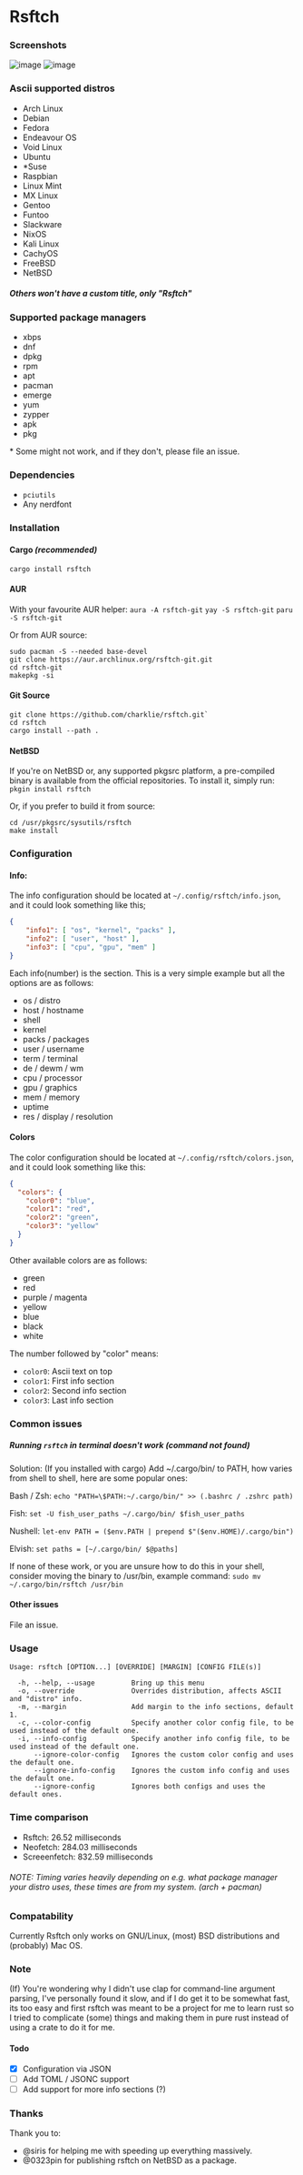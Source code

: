 # Rsftch
### Screenshots
![image](https://github.com/charklie/rsftch/assets/157241212/6a8274ab-ad8f-4439-9535-1706a74583d1)
![image](https://github.com/charklie/rsftch/assets/157241212/41644bb7-b0e4-4811-8837-e9b02a7fb5ba)

### Ascii supported distros
- Arch Linux
- Debian
- Fedora
- Endeavour OS
- Void Linux
- Ubuntu
- *Suse
- Raspbian
- Linux Mint
- MX Linux
- Gentoo
- Funtoo
- Slackware
- NixOS
- Kali Linux
- CachyOS
- FreeBSD
- NetBSD

##### Others won't have a custom title, only "Rsftch"

### Supported package managers
- xbps
- dnf
- dpkg
- rpm
- apt
- pacman
- emerge
- yum
- zypper
- apk
- pkg

\* Some might not work, and if they don't, please file an issue.

### Dependencies
- `pciutils`
- Any nerdfont

### Installation
#### Cargo _(recommended)_
`cargo install rsftch`

#### AUR
With your favourite AUR helper:
`aura -A rsftch-git`
`yay -S rsftch-git`
`paru -S rsftch-git`

Or from AUR source:
```
sudo pacman -S --needed base-devel
git clone https://aur.archlinux.org/rsftch-git.git
cd rsftch-git
makepkg -si
```
#### Git Source
```
git clone https://github.com/charklie/rsftch.git`
cd rsftch
cargo install --path .
```

#### NetBSD
If you're on NetBSD or, any supported pkgsrc platform, a pre-compiled binary is available from the official repositories.
To install it, simply run:
`pkgin install rsftch`

Or, if you prefer to build it from source:
```
cd /usr/pkgsrc/sysutils/rsftch
make install
```

### Configuration
#### Info:
The info configuration should be located at `~/.config/rsftch/info.json`, and it could look something like this;
```json
{
    "info1": [ "os", "kernel", "packs" ],
    "info2": [ "user", "host" ],
    "info3": [ "cpu", "gpu", "mem" ]
}
```
Each info(number) is the section.
This is a very simple example but all the options are as follows: 
- os / distro
- host / hostname
- shell
- kernel
- packs / packages
- user / username
- term / terminal
- de / dewm / wm
- cpu / processor
- gpu / graphics
- mem / memory
- uptime
- res / display / resolution

#### Colors
The color configuration should be located at `~/.config/rsftch/colors.json`, and it could look something like this:
```json
{
  "colors": {
    "color0": "blue",
    "color1": "red",
    "color2": "green",
    "color3": "yellow"
  }
}
```
Other available colors are as follows:
- green
- red
- purple / magenta
- yellow
- blue
- black
- white

The number followed by "color" means:
- `color0`: Ascii text on top
- `color1`: First info section
- `color2`: Second info section
- `color3`: Last info section

### Common issues
##### Running `rsftch` in terminal doesn't work (command not found)
Solution: (If you installed with cargo) Add ~/.cargo/bin/ to PATH, how varies from shell to shell, here are some popular ones:

Bash / Zsh:
`echo "PATH=\$PATH:~/.cargo/bin/" >> (.bashrc / .zshrc path)`

Fish:
`set -U fish_user_paths ~/.cargo/bin/ $fish_user_paths`

Nushell:
`let-env PATH = ($env.PATH | prepend $"($env.HOME)/.cargo/bin")`

Elvish:
`set paths = [~/.cargo/bin/ $@paths]`

If none of these work, or you are unsure how to do this in your shell, consider moving the binary to /usr/bin, example command:
`sudo mv ~/.cargo/bin/rsftch /usr/bin`

#### Other issues
File an issue.

### Usage
```
Usage: rsftch [OPTION...] [OVERRIDE] [MARGIN] [CONFIG FILE(s)]

  -h, --help, --usage         Bring up this menu
  -o, --override              Overrides distribution, affects ASCII and "distro" info.
  -m, --margin                Add margin to the info sections, default 1.
  -c, --color-config          Specify another color config file, to be used instead of the default one.
  -i, --info-config           Specify another info config file, to be used instead of the default one.
      --ignore-color-config   Ignores the custom color config and uses the default one.
      --ignore-info-config    Ignores the custom info config and uses the default one.
      --ignore-config         Ignores both configs and uses the default ones.
```
### Time comparison
- Rsftch: 26.52 milliseconds
- Neofetch: 284.03 milliseconds
- Screeenfetch: 832.59 milliseconds

###### NOTE: Timing varies heavily depending on e.g. what package manager your distro uses, these times are from my system. (arch + pacman) 

### Compatability
Currently Rsftch only works on GNU/Linux, (most) BSD distributions and (probably) Mac OS.

### Note
(If) You're wondering why I didn't use clap for command-line argument parsing, I've personally found it slow, and if I do get it to be somewhat fast, its too easy and first rsftch was meant to be a project for me to learn rust so I tried to complicate (some) things and making them in pure rust instead of using a crate to do it for me.

#### Todo
- [X] Configuration via JSON
- [ ] Add TOML / JSONC support
- [ ] Add support for more info sections (?)

### Thanks
Thank you to:
- @siris for helping me with speeding up everything massively.
- @0323pin for publishing rsftch on NetBSD as a package. 
